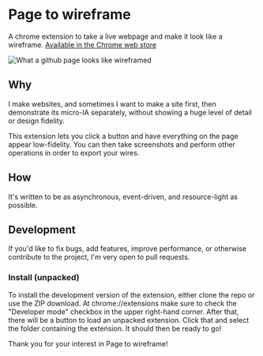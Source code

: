 # Page to wireframe

A chrome extension to take a live webpage and make it look like a wireframe. [Available in the Chrome web store](https://chrome.google.com/webstore/detail/page-to-wireframe/djbpbelpckcfamdlkfhipkkadnanmkci)

![What a github page looks like wireframed](https://github.com/ao5357/page-to-wireframe/raw/master/icons/screenshot.png)

## Why

I make websites, and sometimes I want to make a site first, then demonstrate its micro-IA separately, without showing a 
huge level of detail or design fidelity.

This extension lets you click a button and have everything on the page appear low-fidelity. You can then 
take screenshots and perform other operations in order to export your wires.

## How

It's written to be as asynchronous, event-driven, and resource-light as possible.

## Development

If you'd like to fix bugs, add features, improve performance, or otherwise contribute to the project, 
I'm very open to pull requests.

### Install (unpacked)

To install the development version of the extension, either clone the repo or use the ZIP download. 
At chrome://extensions make sure to check the "Developer mode" checkbox in the upper right-hand corner. 
After that, there will be a button to load an unpacked extension. Click that and select the folder 
containing the extension. It should then be ready to go!

Thank you for your interest in Page to wireframe!
